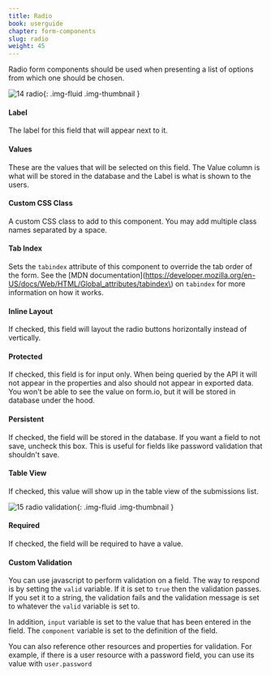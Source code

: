 ```yaml
---
title: Radio
book: userguide
chapter: form-components
slug: radio
weight: 45
---
```

Radio form components should be used when presenting a list of options from which one should be chosen.

![14 radio](https://cloud.githubusercontent.com/assets/13321142/13097261/308aa0e4-d4e5-11e5-8583-63290301a52a.png){: .img-fluid .img-thumbnail }

#### Label

The label for this field that will appear next to it.

#### Values

These are the values that will be selected on this field. The Value column is what will be stored in the database and the Label is what is shown to the users.

#### Custom CSS Class

A custom CSS class to add to this component. You may add multiple class names separated by a space.

#### Tab Index

Sets the `tabindex` attribute of this component to override the tab order of the form. See the [MDN documentation](https://developer.mozilla.org/en-US/docs/Web/HTML/Global_attributes/tabindex\) on `tabindex` for more information on how it works.

#### Inline Layout

If checked, this field will layout the radio buttons horizontally instead of vertically.

#### Protected

If checked, this field is for input only. When being queried by the API it will not appear in the properties and also should not appear in exported data. You won't be able to see the value on form.io, but it will be stored in database under the hood.

#### Persistent

If checked, the field will be stored in the database. If you want a field to not save, uncheck this box. This is useful for fields like password validation that shouldn't save.

#### Table View

If checked, this value will show up in the table view of the submissions list.

![15 radio validation](https://cloud.githubusercontent.com/assets/13321142/13097259/3084f112-d4e5-11e5-841e-b5f9ce549007.png){: .img-fluid .img-thumbnail }

#### Required

If checked, the field will be required to have a value.

#### Custom Validation

You can use javascript to perform validation on a field. The way to respond is by setting the `valid` variable. If it is set to `true` then the validation passes. If you set it to a string, the validation fails and the validation message is set to whatever the `valid` variable is set to.


In addition, `input` variable is set to the value that has been entered in the field. The `component` variable is set to the definition of the field.


You can also reference other resources and properties for validation. For example, if there is a user resource with a password field, you can use its value with `user.password`

